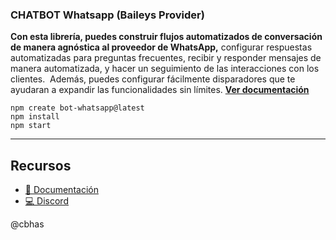 ### CHATBOT Whatsapp (Baileys Provider)

**Con esta librería, puedes construir flujos automatizados de conversación de manera agnóstica al proveedor de WhatsApp,** configurar respuestas automatizadas para preguntas frecuentes, recibir y responder mensajes de manera automatizada, y hacer un seguimiento de las interacciones con los clientes.  Además, puedes configurar fácilmente disparadores que te ayudaran a expandir las funcionalidades sin límites. **[Ver documentación](https://bot-whatsapp.netlify.app/)**


```
npm create bot-whatsapp@latest 
npm install
npm start
```

---
## Recursos
- [📄 Documentación](https://bot-whatsapp.netlify.app/)
- [💻 Discord](https://link.codigoencasa.com/DISCORD)

@cbhas